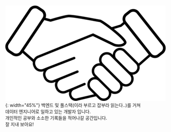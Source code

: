 ![Service-Domain](/img/hands-on.png){: width="45%"} 
백엔드 및 풀스택(이라 부르고 잡부라 읽는다..)를 거쳐  
데이터 엔지니어로 일하고 있는 개발자 입니다.  
개인적인 공부와 소소한 기록들을 적어나갈 공간입니다.  
잘 지내 보아요!